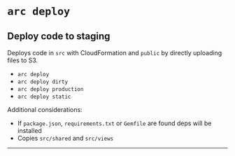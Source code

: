 # `arc deploy`
## Deploy code to staging

Deploys code in `src` with CloudFormation and `public` by directly uploading files to S3.

- `arc deploy`
- `arc deploy dirty`
- `arc deploy production`
- `arc deploy static`

Additional considerations:

- If `package.json`, `requirements.txt` or `Gemfile` are found deps will be installed
- Copies `src/shared` and `src/views`
---
